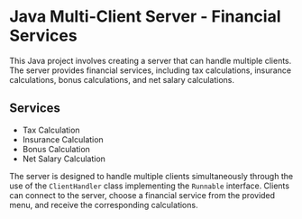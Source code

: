 # Java Multi-Client Server - Financial Services

This Java project involves creating a server that can handle multiple clients. The server provides financial services, including tax calculations, insurance calculations, bonus calculations, and net salary calculations.

## Services

- Tax Calculation
- Insurance Calculation
- Bonus Calculation
- Net Salary Calculation

The server is designed to handle multiple clients simultaneously through the use of the `ClientHandler` class implementing the `Runnable` interface. Clients can connect to the server, choose a financial service from the provided menu, and receive the corresponding calculations.
